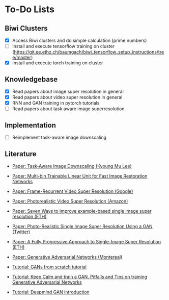 # To-Do Lists

## Biwi Clusters
- [x] Access Biwi clusters and do simple calculation (prime numbers)
- [ ] Install and execute tensorflow training on cluster (https://git.ee.ethz.ch/baumgach/biwi_tensorflow_setup_instructions/tree/master)
- [x] Install and execute torch training on cluster

## Knowledgebase
- [x] Read papers about image super resolution in general
- [x] Read papers about video super resolution in general
- [x] RNN and GAN training in pytorch tutorials
- [ ] Read papers about task aware image superresolution

## Implementation
- [ ] Reimplement task-aware image downscaling


## Literature 
- [Paper: Task-Aware Image Downscaling (Kyoung Mu Lee)](http://openaccess.thecvf.com/content_ECCV_2018/papers/Heewon_Kim_Task-Aware_Image_Downscaling_ECCV_2018_paper.pdf)

- [Paper: Multi-bin Trainable Linear Unit for Fast Image Restoration Networks](https://arxiv.org/pdf/1807.11389.pdf)
- [Paper: Frame-Recurrent Video Super Resolution (Google)](https://arxiv.org/pdf/1801.04590.pdf)
- [Paper: Photorealistic Video Super Resolution (Amazon)](https://arxiv.org/pdf/1807.07930.pdf)
- [Paper: Seven Ways to improve example-based single image super resolution (ETH)](http://www.vision.ee.ethz.ch/~timofter/publications/Timofte-CVPR-2016.pdf)
- [Paper: Photo-Realistic Single Image Super Resolution Using a GAN (Twitter)](https://arxiv.org/pdf/1609.04802.pdf)
- [Paper: A Fully Progressive Approach to Single-Image Super Resolution (ETH)](http://igl.ethz.ch/projects/prosr/prosr-cvprw-2018-wang-et-al.pdf)
- [Paper: Generative Adversarial Networks (Montereal)](https://arxiv.org/pdf/1406.2661.pdf)

- [Tutorial: GANs from scratch tutorial](https://medium.com/ai-society/gans-from-scratch-1-a-deep-introduction-with-code-in-pytorch-and-tensorflow-cb03cdcdba0f)
- [Tutorial: Keep Calm and train a GAN. Pitfalls and Tips on training Generative Adversarial Networks](https://medium.com/@utk.is.here/keep-calm-and-train-a-gan-pitfalls-and-tips-on-training-generative-adversarial-networks-edd529764aa9)
- [Tutorial: Deepmind GAN introduction](http://www.gatsby.ucl.ac.uk/~balaji/Understanding-GANs.pdf)

